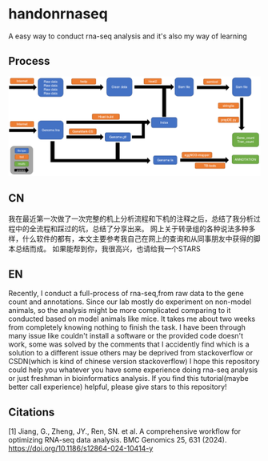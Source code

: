 # handonrnaseq
A easy way to conduct rna-seq analysis and it's also my way of learning


## Process
![Process of this rna-seq analysis](process.png)

## CN
我在最近第一次做了一次完整的机上分析流程和下机的注释之后，总结了我分析过程中的全流程和踩过的坑，总结了分享出来。
网上关于转录组的各种说法多种多样，什么软件的都有，本文主要参考我自己在网上的查询和从同事朋友中获得的脚本总结而成。
如果能帮到你，我很高兴，也请给我一个STARS


## EN
Recently, I conduct a full-process of rna-seq,from raw data to the gene count and annotations. Since our lab mostly do experiment on non-model animals, so the analysis might be more complicated comparing to it conducted based on model animals like mice.
It takes me about two weeks from completely knowing nothing to finish the task. I have been through many issue like couldn't install a software or the provided code doesn't work, some was solved by the comments that I accidently find which is a solution to a different issue others may be deprived from stackoverflow or CSDN(which is kind of chinese version stackoverflow)
I hope this repository could help you whatever you have some experience doing rna-seq analysis or just freshman in bioinformatics analysis.
If you find this tutorial(maybe better call experience) helpful, please give stars to this repository!





## Citations
[1] Jiang, G., Zheng, JY., Ren, SN. et al. A comprehensive workflow for optimizing RNA-seq data analysis. BMC Genomics 25, 631 (2024). https://doi.org/10.1186/s12864-024-10414-y
